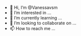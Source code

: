- 👋 Hi, I’m @Vanessavsm
- 👀 I’m interested in ...
- 🌱 I’m currently learning ...
- 💞️ I’m looking to collaborate on ...
- 📫 How to reach me ...

<!---
Vanessavsm/Vanessavsm is a ✨ special ✨ repository because its `README.md` (this file) appears on your GitHub profile.
You can click the Preview link to take a look at your changes.
--->
